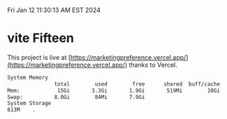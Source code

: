 Fri Jan 12 11:30:13 AM EST 2024

# vite Fifteen


This project is live at [https://marketingpreference.vercel.app/](https://marketingpreference.vercel.app/) thanks to Vercel.

```bash
System Memory
               total        used        free      shared  buff/cache   available
Mem:            15Gi       3.3Gi       1.9Gi       519Mi        10Gi        11Gi
Swap:          8.0Gi        84Mi       7.9Gi
System Storage
613M	.
```
```bash
